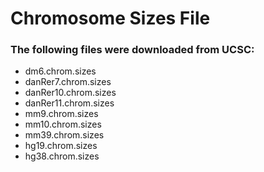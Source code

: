 # Chromosome Sizes File

### The following files were downloaded from UCSC:
* dm6.chrom.sizes
* danRer7.chrom.sizes
* danRer10.chrom.sizes
* danRer11.chrom.sizes
* mm9.chrom.sizes
* mm10.chrom.sizes
* mm39.chrom.sizes
* hg19.chrom.sizes
* hg38.chrom.sizes
